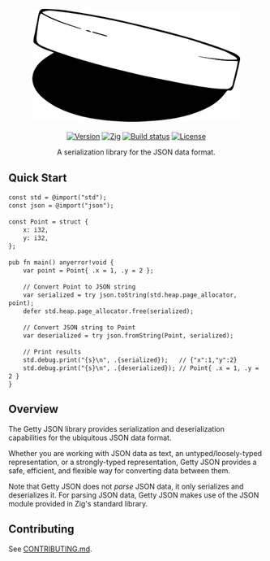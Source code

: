<p align="center">
  <img alt="Getty" src="https://github.com/getty-zig/logo/blob/main/getty-solid.svg" width="410px">
  <br/>
  <br/>
  <a href="https://github.com/getty-zig/json/releases/latest"><img alt="Version" src="https://img.shields.io/badge/version-N/A-e2725b.svg?style=flat-square"></a>
  <a href="https://ziglang.org/download"><img alt="Zig" src="https://img.shields.io/badge/zig-master-fd9930.svg?style=flat-square"></a>
  <a href="https://actions-badge.atrox.dev/getty-zig/json/goto?ref=main"><img alt="Build status" src="https://img.shields.io/endpoint.svg?url=https%3A%2F%2Factions-badge.atrox.dev%2Fgetty-zig%2Fjson%2Fbadge%3Fref%3Dmain&style=flat-square" /></a>
  <a href="https://github.com/getty-zig/json/blob/main/LICENSE"><img alt="License" src="https://img.shields.io/badge/license-MIT-blue?style=flat-square"></a>
</p>

<p align="center">A serialization library for the JSON data format.</p>

## Quick Start

```zig
const std = @import("std");
const json = @import("json");

const Point = struct {
    x: i32,
    y: i32,
};

pub fn main() anyerror!void {
    var point = Point{ .x = 1, .y = 2 };

    // Convert Point to JSON string
    var serialized = try json.toString(std.heap.page_allocator, point);
    defer std.heap.page_allocator.free(serialized);

    // Convert JSON string to Point
    var deserialized = try json.fromString(Point, serialized);

    // Print results
    std.debug.print("{s}\n", .{serialized});   // {"x":1,"y":2}
    std.debug.print("{s}\n", .{deserialized}); // Point{ .x = 1, .y = 2 }
}
```

## Overview

The Getty JSON library provides serialization and deserialization capabilities for the ubiquitous JSON data format.

Whether you are working with JSON data as text, an untyped/loosely-typed representation, or a strongly-typed representation, Getty JSON provides a safe, efficient, and flexible way for converting data between them.

Note that Getty JSON does not _parse_ JSON data, it only serializes and deserializes it. For parsing JSON data, Getty JSON makes use of the JSON module provided in Zig's standard library.

## Contributing

See [CONTRIBUTING.md](CONTRIBUTING.md).
